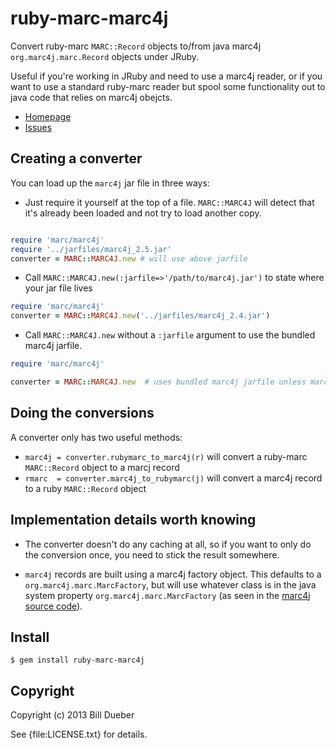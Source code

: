 # ruby-marc-marc4j

Convert ruby-marc `MARC::Record` objects to/from java marc4j `org.marc4j.marc.Record` objects under JRuby.

Useful if you're working in JRuby and need to use a marc4j reader, or if you want to use a standard ruby-marc reader but
spool some functionality out to java code that relies on marc4j obejcts.

* [Homepage](https://github.com/billdueber/ruby-marc-marc4j)
* [Issues](https://github.com/billdueber/ruby-marc-marc4j/issues)


## Creating a converter

You can load up the `marc4j` jar file in three ways:

* Just require it yourself at the top of a file. `MARC::MARC4J` will detect that it's already been loaded and not try to load another copy.

```ruby

require 'marc/marc4j'
require '../jarfiles/marc4j_2.5.jar'
converter = MARC::MARC4J.new # will use above jarfile
```

* Call `MARC::MARC4J.new(:jarfile=>'/path/to/marc4j.jar')` to state where your jar file lives

```ruby
require 'marc/marc4j'
converter = MARC::MARC4J.new('../jarfiles/marc4j_2.4.jar')
```

* Call `MARC::MARC4J.new` without a `:jarfile` argument to use the bundled marc4j jarfile.

```ruby
require 'marc/marc4j'

converter = MARC::MARC4J.new  # uses bundled marc4j jarfile unless marc4j is already loaded
```

## Doing the conversions

A converter only has two useful methods:

* `marc4j = converter.rubymarc_to_marc4j(r)` will convert a ruby-marc `MARC::Record` object to a marcj record
* `rmarc  = converter.marc4j_to_rubymarc(j)` will convert a marc4j record to a ruby `MARC::Record` object


## Implementation details worth knowing

* The converter doesn't do any caching at all, so if you want to only do the conversion once, you need to
stick the result somewhere. 

* `marc4j` records are built using a marc4j factory object. This defaults to a `org.marc4j.marc.MarcFactory`, but will
use whatever class is in the java system property `org.marc4j.marc.MarcFactory` (as seen in the [marc4j source code](https://github.com/marc4j/marc4j/blob/master/src/org/marc4j/marc/MarcFactory.java#L47)).

## Install

    $ gem install ruby-marc-marc4j

## Copyright

Copyright (c) 2013 Bill Dueber

See {file:LICENSE.txt} for details.
